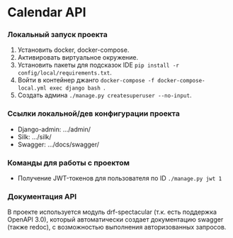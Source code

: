 # Calendar API

### Локальный запуск проекта

1. Установить docker, docker-compose.
2. Активировать виртуальное окружение.
3. Установить пакеты для подсказок IDE `pip install -r config/local/requirements.txt`.
4. Войти в контейнер джанго `docker-compose -f docker-compose-local.yml exec django bash
`. 
5. Создать админа `./manage.py createsuperuser --no-input`.

### Ссылки локальной/дев конфигурации проекта
- Django-admin: .../admin/
- Silk: .../silk/
- Swagger: .../docs/swagger/

### Команды для работы с проектом
- Получение JWT-токенов для пользователя по ID `./manage.py jwt 1`

### Документация API
В проекте используется модуль drf-spectacular (т.к. есть поддержка OpenAPI 3.0), который автоматически создает
документацию swagger (также redoc), с возможностью выполнения авторизованных запросов.